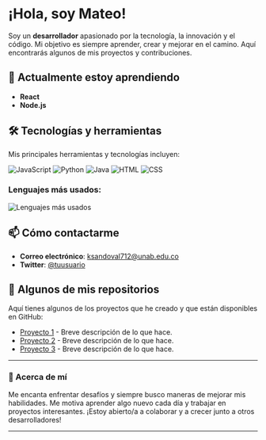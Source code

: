 # ¡Hola, soy Mateo! 

Soy un **desarrollador** apasionado por la tecnología, la innovación y el código. Mi objetivo es siempre aprender, crear y mejorar en el camino. Aquí encontrarás algunos de mis proyectos y contribuciones.

## 🌱 Actualmente estoy aprendiendo

- **React**
- **Node.js**
  

## 🛠️ Tecnologías y herramientas

Mis principales herramientas y tecnologías incluyen:

![JavaScript](https://img.shields.io/badge/JavaScript-F7DF1E?style=flat&logo=javascript&logoColor=black)
![Python](https://img.shields.io/badge/Python-3776AB?style=flat&logo=python&logoColor=white)
![Java](https://img.shields.io/badge/Java-007396?style=flat&logo=java&logoColor=white)
![HTML](https://img.shields.io/badge/HTML-E34F26?style=flat&logo=html5&logoColor=white)
![CSS](https://img.shields.io/badge/CSS-1572B6?style=flat&logo=css3&logoColor=white)


### Lenguajes más usados:

![Lenguajes más usados](https://github-readme-stats.vercel.app/api/top-langs/?username=M4teoSandoval&layout=compact&theme=dark)


## 📫 Cómo contactarme

- **Correo electrónico**: [ksandoval712@unab.edu.co](ksandoval712@unab.edu.co)
- **Twitter**: [@tuusuario](https://twitter.com/tuusuario)

## 📝 Algunos de mis repositorios

Aquí tienes algunos de los proyectos que he creado y que están disponibles en GitHub:

- [Proyecto 1](https://github.com/M4teoSandoval/website ) - Breve descripción de lo que hace.
- [Proyecto 2](https://github.com/tuusuario/proyecto2) - Breve descripción de lo que hace.
- [Proyecto 3](https://github.com/tuusuario/proyecto3) - Breve descripción de lo que hace.

---

### 🔧 Acerca de mí

Me encanta enfrentar desafíos y siempre busco maneras de mejorar mis habilidades. Me motiva aprender algo nuevo cada día y trabajar en proyectos interesantes. ¡Estoy abierto/a a colaborar y a crecer junto a otros desarrolladores!

---

